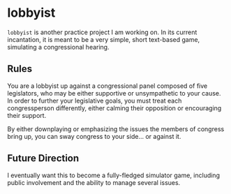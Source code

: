 lobbyist
========

`lobbyist` is another practice project I am working on. In its current incantation, it is meant to be a very simple, short text-based game, simulating a congressional hearing.

## Rules

You are a lobbyist up against a congressional panel composed of five legislators, who may be either supportive or unsympathetic to your cause. In order to further your legislative goals, you must treat each congressperson differently, either calming their opposition or encouraging their support.

By either downplaying or emphasizing the issues the members of congress bring up, you can sway congress to your side... or against it.

## Future Direction

I eventually want this to become a fully-fledged simulator game, including public involvement and the ability to manage several issues.
